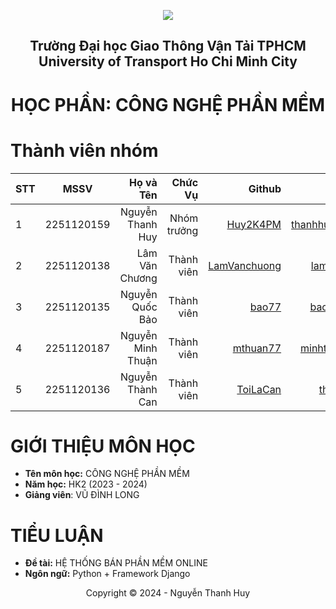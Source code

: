 <!-- Banner -->
<p align="center">
  <a href="https://ut.edu.vn/" title="Trường Đại học Giao Thông Vận Tải TPHCM" style="border: none;">
    <img src="https://i.imgur.com/2HHOsgr.png" alt=" ">
  </a>
</p>
<h2 align="center"><b> Trường Đại học Giao Thông Vận Tải TPHCM <br>  University of Transport Ho Chi Minh City</b></h2>
<h1 align="center"><b> HỌC PHẦN: CÔNG NGHỆ PHẦN MỀM</b></h1>

# Thành viên nhóm
| STT    | MSSV          | Họ và Tên              |Chức Vụ    | Github                                                  | Email                   |
| ------ |:-------------:| ----------------------:|----------:|--------------------------------------------------------:|-------------------------:
| 1      |  2251120159   |  Nguyễn Thanh Huy      |Nhóm trưởng| [Huy2K4PM](https://github.com/Huy2k4PM)                 | thanhhuypm77@gmail.com  |             
| 2      |  2251120138   |  Lâm Văn Chương        |Thành viên | [LamVanchuong](https://github.com/LamVanchuong)         |  lamvanrom@gmail.com    |
| 3      |  2251120135   |  Nguyễn Quốc Bảo       |Thành viên | [bao77](https://github.com/bao77)                       | baonguyen@gmail.com     |
| 4      |  2251120187   |  Nguyễn Minh Thuận     |Thành viên | [mthuan77](https://github.com/mthuan77)                 | minhthuan77@gmail.com   |
| 5      |  2251120136   |  Nguyễn Thành Can      |Thành viên | [ToiLaCan](https://github.com/ToilaCan)                 | thanhcan@gmail.com      |

# GIỚI THIỆU MÔN HỌC
* **Tên môn học:**  CÔNG NGHỆ PHẦN MỀM
* **Năm học:** HK2 (2023 - 2024)
* **Giảng viên**: VŨ ĐÌNH LONG

# TIỂU LUẬN
* **Đề tài:** HỆ THỐNG BÁN PHẦN MỀM ONLINE
* **Ngôn ngữ:** Python + Framework Django
<!-- Footer -->
<p align='center'>Copyright © 2024 - Nguyễn Thanh Huy</p>

